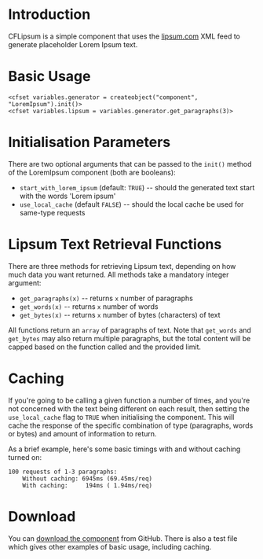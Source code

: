 # Introduction

CFLipsum is a simple component that uses the [lipsum.com](http://www.lipsum.com/) XML feed to generate placeholder Lorem Ipsum text.

# Basic Usage

    <cfset variables.generator = createobject("component", "LoremIpsum").init()>
    <cfset variables.lipsum = variables.generator.get_paragraphs(3)>

# Initialisation Parameters

There are two optional arguments that can be passed to the `init()` method of the LoremIpsum component (both are booleans):

* `start_with_lorem_ipsum` (default: `TRUE`) -- should the generated text start with the words 'Lorem ipsum'
* `use_local_cache` (default `FALSE`) -- should the local cache be used for same-type requests

# Lipsum Text Retrieval Functions

There are three methods for retrieving Lipsum text, depending on how much data you want returned.  All methods take a mandatory integer argument:

* `get_paragraphs(x)` -- returns `x` number of paragraphs
* `get_words(x)` -- returns `x` number of words
* `get_bytes(x)` -- returns `x` number of bytes (characters) of text

All functions return an `array` of paragraphs of text.  Note that `get_words` and `get_bytes` may also return multiple paragraphs, but the total content will be capped based on the function called and the provided limit.

# Caching

If you're going to be calling a given function a number of times, and you're not concerned with the text being different on each result, then setting the `use_local_cache` flag to `TRUE` when initialising the component.  This will cache the response of the specific combination of type (paragraphs, words or bytes) and amount of information to return.

As a brief example, here's some basic timings with and without caching turned on:

    100 requests of 1-3 paragraphs:
        Without caching: 6945ms (69.45ms/req)
	    With caching:     194ms ( 1.94ms/req)

# Download

You can [download the component](http://github.com/timblair/cflipsum/tree/master) from GitHub.  There is also a test file which gives other examples of basic usage, including caching.
